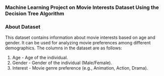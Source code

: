 ### Machine Learning Project on Movie Interests Dataset Using the Decision Tree Algorithm

### About Dataset

This dataset contains information about movie interests based on age and gender. It can be used for analyzing movie preferences among different demographics. The columns in the dataset are as follows:

1. Age - Age of the individual.
2. Gender - Gender of the individual (Male/Female).
3. Interest - Movie genre preference (e.g., Animation, Action, Drama).
